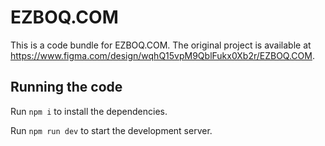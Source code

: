 
  # EZBOQ.COM

  This is a code bundle for EZBOQ.COM. The original project is available at https://www.figma.com/design/wqhQ15vpM9QblFukx0Xb2r/EZBOQ.COM.

  ## Running the code

  Run `npm i` to install the dependencies.

  Run `npm run dev` to start the development server.
  
